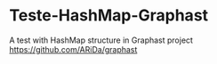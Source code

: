# Teste-HashMap-Graphast
A test with HashMap structure in Graphast project 
https://github.com/ARiDa/graphast
